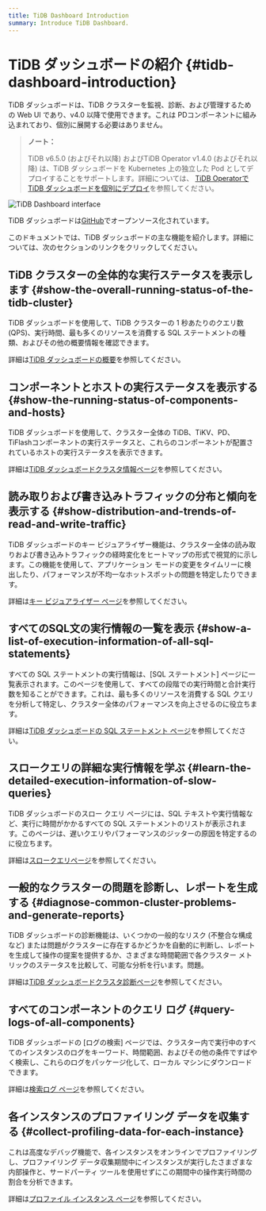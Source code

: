 ```yaml
---
title: TiDB Dashboard Introduction
summary: Introduce TiDB Dashboard.
---
```


# TiDB ダッシュボードの紹介 {#tidb-dashboard-introduction}

TiDB ダッシュボードは、TiDB クラスターを監視、診断、および管理するための Web UI であり、v4.0 以降で使用できます。これは PDコンポーネントに組み込まれており、個別に展開する必要はありません。

> **ノート：**
>
> TiDB v6.5.0 (およびそれ以降) およびTiDB Operator v1.4.0 (およびそれ以降) は、TiDB ダッシュボードを Kubernetes 上の独立した Pod としてデプロイすることをサポートします。詳細については、 [TiDB Operatorで TiDB ダッシュボードを個別にデプロイ](https://docs.pingcap.com/tidb-in-kubernetes/dev/get-started#deploy-tidb-dashboard-independently)を参照してください。

![TiDB Dashboard interface](https://docs-download.pingcap.com/media/images/docs/dashboard/dashboard-intro.gif)

TiDB ダッシュボードは[GitHub](https://github.com/pingcap-incubator/tidb-dashboard)でオープンソース化されています。

このドキュメントでは、TiDB ダッシュボードの主な機能を紹介します。詳細については、次のセクションのリンクをクリックしてください。

## TiDB クラスターの全体的な実行ステータスを表示します {#show-the-overall-running-status-of-the-tidb-cluster}

TiDB ダッシュボードを使用して、TiDB クラスターの 1 秒あたりのクエリ数 (QPS)、実行時間、最も多くのリソースを消費する SQL ステートメントの種類、およびその他の概要情報を確認できます。

詳細は[TiDB ダッシュボードの概要](/dashboard/dashboard-overview.md)を参照してください。

## コンポーネントとホストの実行ステータスを表示する {#show-the-running-status-of-components-and-hosts}

TiDB ダッシュボードを使用して、クラスター全体の TiDB、TiKV、PD、 TiFlashコンポーネントの実行ステータスと、これらのコンポーネントが配置されているホストの実行ステータスを表示できます。

詳細は[TiDB ダッシュボードクラスタ情報ページ](/dashboard/dashboard-cluster-info.md)を参照してください。

## 読み取りおよび書き込みトラフィックの分布と傾向を表示する {#show-distribution-and-trends-of-read-and-write-traffic}

TiDB ダッシュボードのキー ビジュアライザー機能は、クラスター全体の読み取りおよび書き込みトラフィックの経時変化をヒートマップの形式で視覚的に示します。この機能を使用して、アプリケーション モードの変更をタイムリーに検出したり、パフォーマンスが不均一なホットスポットの問題を特定したりできます。

詳細は[キー ビジュアライザー ページ](/dashboard/dashboard-key-visualizer.md)を参照してください。

## すべてのSQL文の実行情報の一覧を表示 {#show-a-list-of-execution-information-of-all-sql-statements}

すべての SQL ステートメントの実行情報は、[SQL ステートメント] ページに一覧表示されます。このページを使用して、すべての段階での実行時間と合計実行数を知ることができます。これは、最も多くのリソースを消費する SQL クエリを分析して特定し、クラスター全体のパフォーマンスを向上させるのに役立ちます。

詳細は[TiDB ダッシュボードの SQL ステートメント ページ](/dashboard/dashboard-statement-list.md)を参照してください。

## スロークエリの詳細な実行情報を学ぶ {#learn-the-detailed-execution-information-of-slow-queries}

TiDB ダッシュボードのスロー クエリ ページには、SQL テキストや実行情報など、実行に時間がかかるすべての SQL ステートメントのリストが表示されます。このページは、遅いクエリやパフォーマンスのジッターの原因を特定するのに役立ちます。

詳細は[スロークエリページ](/dashboard/dashboard-slow-query.md)を参照してください。

## 一般的なクラスターの問題を診断し、レポートを生成する {#diagnose-common-cluster-problems-and-generate-reports}

TiDB ダッシュボードの診断機能は、いくつかの一般的なリスク (不整合な構成など) または問題がクラスターに存在するかどうかを自動的に判断し、レポートを生成して操作の提案を提供するか、さまざまな時間範囲で各クラスター メトリックのステータスを比較して、可能な分析を行います。問題。

詳細は[TiDB ダッシュボードクラスタ診断ページ](/dashboard/dashboard-diagnostics-access.md)を参照してください。

## すべてのコンポーネントのクエリ ログ {#query-logs-of-all-components}

TiDB ダッシュボードの [ログの検索] ページでは、クラスター内で実行中のすべてのインスタンスのログをキーワード、時間範囲、およびその他の条件ですばやく検索し、これらのログをパッケージ化して、ローカル マシンにダウンロードできます。

詳細は[検索ログ ページ](/dashboard/dashboard-log-search.md)を参照してください。

## 各インスタンスのプロファイリング データを収集する {#collect-profiling-data-for-each-instance}

これは高度なデバッグ機能で、各インスタンスをオンラインでプロファイリングし、プロファイリング データ収集期間中にインスタンスが実行したさまざまな内部操作と、サードパーティ ツールを使用せずにこの期間中の操作実行時間の割合を分析できます。

詳細は[プロファイル インスタンス ページ](/dashboard/dashboard-profiling.md)を参照してください。
